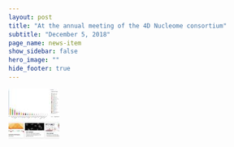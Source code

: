 ```yaml
---
layout: post
title: "At the annual meeting of the 4D Nucleome consortium"
subtitle: "December 5, 2018"
page_name: news-item
show_sidebar: false
hero_image: ""
hide_footer: true
---
```


![Image](/img/news-images/screenshot_2018-12-27_00.15.01_01.jpg)


